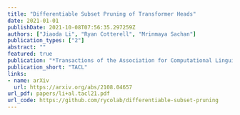 ```yaml
---
title: "Differentiable Subset Pruning of Transformer Heads"
date: 2021-01-01
publishDate: 2021-10-08T07:56:35.297259Z
authors: ["Jiaoda Li", "Ryan Cotterell", "Mrinmaya Sachan"]
publication_types: ["2"]
abstract: ""
featured: true
publication: "*Transactions of the Association for Computational Linguistics*"
publication_short: "TACL"
links:
- name: arXiv
  url: https://arxiv.org/abs/2108.04657
url_pdf: papers/li+al.tacl21.pdf
url_code: https://github.com/rycolab/differentiable-subset-pruning
---
```


